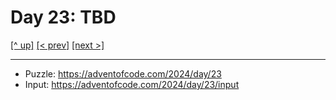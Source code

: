 # Day 23: TBD

[[^ up]](../../README.asciidoc) [[< prev]](../day-22/README.MD) [[next >]](../day-24/README.MD) <!-- [[solution ✨]](./solve.py) -->

<!-- article begin -->

<!-- article end -->

---

* Puzzle: https://adventofcode.com/2024/day/23
* Input: https://adventofcode.com/2024/day/23/input

